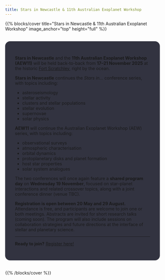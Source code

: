 ```yaml
---
title: Stars in Newcastle & 11th Australian Exoplanet Workshop
---
```


{{% blocks/cover title="Stars in Newcastle & 11th Australian Exoplanet Workshop" image_anchor="top" height="full" %}}

<div style="max-width:800px; margin:2rem auto; background-color: rgba(1, 2, 18, 0.8); padding: 2rem; border-radius: 1rem; text-align: left;">

**Stars in Newcastle** and the **11th Australian Exoplanet Workshop (AEW11)** will be held back-to-back from **17–21 November 2025** at the historic [Fort Scratchley](https://fortscratchley.org.au/), right by the ocean.

**Stars in Newcastle** continues the *Stars in...* conference series, with topics including:

- asteroseismology  
- stellar activity  
- clusters and stellar populations  
- stellar evolution  
- supernovae  
- solar physics  

**AEW11** will continue the Australian Exoplanet Workshop (AEW) series, with topics including:

- observational surveys  
- atmospheric characterisation  
- orbital dynamics  
- protoplanetary disks and planet formation  
- host star properties  
- solar system analogues  

The two conferences will once again feature a **shared program day** on **Wednesday 19 November**, focused on star–planet interactions and related crossover topics, along with a joint conference dinner (venue TBC).

**Registration is open between 20 May and 29 August.**  
Attendance is free, and participants are welcome to join one or both meetings. Abstracts are invited for short research talks (coming soon). The program will also include sessions on collaboration strategies and future directions at the interface of stellar and planetary science.

---

**Ready to join?** [Register here!](/AEW11-Website/registration/)

</div>

{{% /blocks/cover %}}
